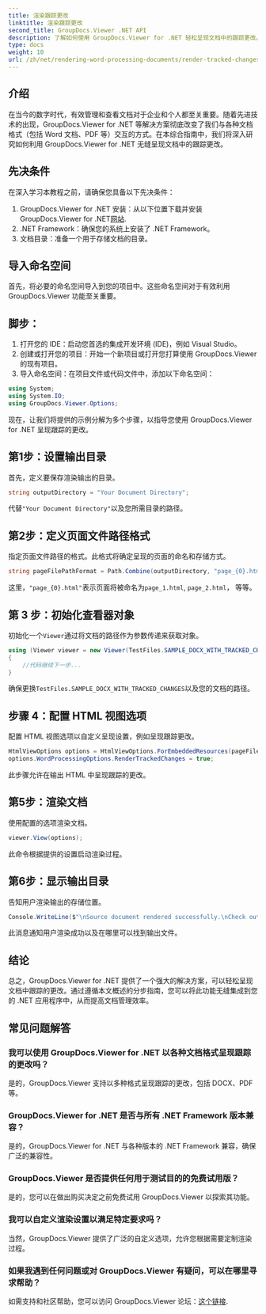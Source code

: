 ```yaml
---
title: 渲染跟踪更改
linktitle: 渲染跟踪更改
second_title: GroupDocs.Viewer .NET API
description: 了解如何使用 GroupDocs.Viewer for .NET 轻松呈现文档中的跟踪更改。提高您的文档管理效率。
type: docs
weight: 10
url: /zh/net/rendering-word-processing-documents/render-tracked-changes/
---
```

## 介绍
在当今的数字时代，有效管理和查看文档对于企业和个人都至关重要。随着先进技术的出现，GroupDocs.Viewer for .NET 等解决方案彻底改变了我们与各种文档格式（包括 Word 文档、PDF 等）交互的方式。在本综合指南中，我们将深入研究如何利用 GroupDocs.Viewer for .NET 无缝呈现文档中的跟踪更改。
## 先决条件
在深入学习本教程之前，请确保您具备以下先决条件：
1. GroupDocs.Viewer for .NET 安装：从以下位置下载并安装 GroupDocs.Viewer for .NET[网站](https://releases.groupdocs.com/viewer/net/).
2. .NET Framework：确保您的系统上安装了 .NET Framework。
3. 文档目录：准备一个用于存储文档的目录。

## 导入命名空间
首先，将必要的命名空间导入到您的项目中。这些命名空间对于有效利用 GroupDocs.Viewer 功能至关重要。
## 脚步：
1. 打开您的 IDE：启动您首选的集成开发环境 (IDE)，例如 Visual Studio。
2. 创建或打开您的项目：开始一个新项目或打开您打算使用 GroupDocs.Viewer 的现有项目。
3. 导入命名空间：在项目文件或代码文件中，添加以下命名空间：
```csharp
using System;
using System.IO;
using GroupDocs.Viewer.Options;
```

现在，让我们将提供的示例分解为多个步骤，以指导您使用 GroupDocs.Viewer for .NET 呈现跟踪的更改。
## 第1步：设置输出目录
首先，定义要保存渲染输出的目录。
```csharp
string outputDirectory = "Your Document Directory";
```
代替`"Your Document Directory"`以及您所需目录的路径。
## 第2步：定义页面文件路径格式
指定页面文件路径的格式。此格式将确定呈现的页面的命名和存储方式。
```csharp
string pageFilePathFormat = Path.Combine(outputDirectory, "page_{0}.html");
```
这里，`"page_{0}.html"`表示页面将被命名为`page_1.html`, `page_2.html`， 等等。
## 第 3 步：初始化查看器对象
初始化一个`Viewer`通过将文档的路径作为参数传递来获取对象。
```csharp
using (Viewer viewer = new Viewer(TestFiles.SAMPLE_DOCX_WITH_TRACKED_CHANGES))
{
    //代码继续下一步...
}
```
确保更换`TestFiles.SAMPLE_DOCX_WITH_TRACKED_CHANGES`以及您的文档的路径。
## 步骤 4：配置 HTML 视图选项
配置 HTML 视图选项以自定义呈现设置，例如呈现跟踪更改。
```csharp
HtmlViewOptions options = HtmlViewOptions.ForEmbeddedResources(pageFilePathFormat);
options.WordProcessingOptions.RenderTrackedChanges = true;
```
此步骤允许在输出 HTML 中呈现跟踪的更改。
## 第5步：渲染文档
使用配置的选项渲染文档。
```csharp
viewer.View(options);
```
此命令根据提供的设置启动渲染过程。
## 第6步：显示输出目录
告知用户渲染输出的存储位置。
```csharp
Console.WriteLine($"\nSource document rendered successfully.\nCheck output in {outputDirectory}.");
```
此消息通知用户渲染成功以及在哪里可以找到输出文件。

## 结论
总之，GroupDocs.Viewer for .NET 提供了一个强大的解决方案，可以轻松呈现文档中跟踪的更改。通过遵循本文概述的分步指南，您可以将此功能无缝集成到您的 .NET 应用程序中，从而提高文档管理效率。
## 常见问题解答
### 我可以使用 GroupDocs.Viewer for .NET 以各种文档格式呈现跟踪的更改吗？
是的，GroupDocs.Viewer 支持以多种格式呈现跟踪的更改，包括 DOCX、PDF 等。
### GroupDocs.Viewer for .NET 是否与所有 .NET Framework 版本兼容？
是的，GroupDocs.Viewer for .NET 与各种版本的 .NET Framework 兼容，确保广泛的兼容性。
### GroupDocs.Viewer 是否提供任何用于测试目的的免费试用版？
是的，您可以在做出购买决定之前免费试用 GroupDocs.Viewer 以探索其功能。
### 我可以自定义渲染设置以满足特定要求吗？
当然，GroupDocs.Viewer 提供了广泛的自定义选项，允许您根据需要定制渲染过程。
### 如果我遇到任何问题或对 GroupDocs.Viewer 有疑问，可以在哪里寻求帮助？
如需支持和社区帮助，您可以访问 GroupDocs.Viewer 论坛：[这个链接](https://forum.groupdocs.com/c/viewer/9).